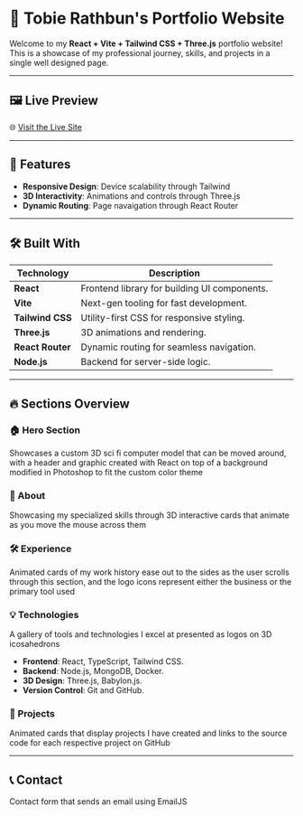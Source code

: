 # 🐸 Tobie Rathbun's Portfolio Website

Welcome to my **React + Vite + Tailwind CSS + Three.js** portfolio website! This is a showcase of my professional journey, skills, and projects in a single well designed page.

---

## 🖼️ Live Preview

🌐 [Visit the Live Site](https://portfolio.tobie-developer.com)  

---

## 🌟 Features

- **Responsive Design**: Device scalability through Tailwind 
- **3D Interactivity**: Animations and controls through Three.js
- **Dynamic Routing**: Page navaigation through React Router

---

## 🛠️ Built With

| **Technology**    | **Description**                               |
|--------------------|-----------------------------------------------|
| **React**          | Frontend library for building UI components. |
| **Vite**           | Next-gen tooling for fast development.       |
| **Tailwind CSS**   | Utility-first CSS for responsive styling.     |
| **Three.js**       | 3D animations and rendering.                 |
| **React Router**   | Dynamic routing for seamless navigation.     |
| **Node.js**        | Backend for server-side logic.               |

---

## 🔥 Sections Overview

### 🏠 Hero Section

Showcases a custom 3D sci fi computer model that can be moved around, with a header and graphic created with React on top of a background modified in Photoshop to fit the custom color theme 

### 📖 About

Showcasing my specialized skills through 3D interactive cards that animate as you move the mouse across them


### 🛠️ Experience

Animated cards of my work history ease out to the sides as the user scrolls through this section, and the logo icons represent either the business or the primary tool used

### 💡 Technologies
A gallery of tools and technologies I excel at presented as logos on 3D icosahedrons
- **Frontend**: React, TypeScript, Tailwind CSS.
- **Backend**: Node.js, MongoDB, Docker.
- **3D Design**: Three.js, Babylon.js.
- **Version Control**: Git and GitHub.

### 🧩 Projects

Animated cards that display projects I have created and links to the source code for each respective project on GitHub

---

## 📞 Contact

Contact form that sends an email using EmailJS





